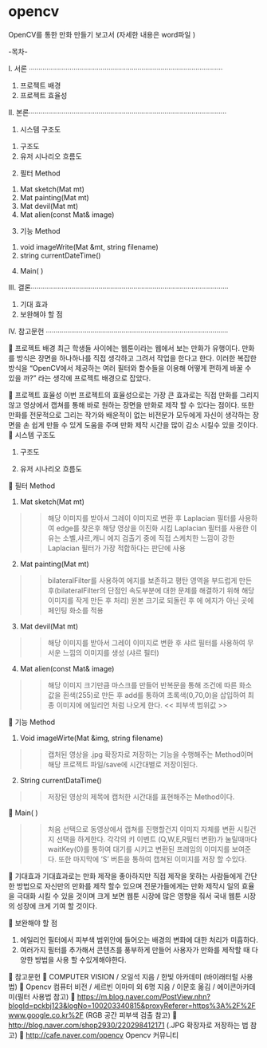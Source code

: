 # opencv
OpenCV를 통한 
만화 만들기
보고서 (자세한 내용은 word파일 )

-목차-

I.	서론 ∙∙∙∙∙∙∙∙∙∙∙∙∙∙∙∙∙∙∙∙∙∙∙∙∙∙∙∙∙∙∙∙∙∙∙∙∙∙∙∙∙∙∙∙∙∙∙∙∙∙∙∙∙∙∙∙∙∙∙∙∙∙∙∙∙∙∙∙∙∙∙∙∙∙∙∙∙∙∙∙∙∙∙∙∙∙∙∙∙∙∙∙∙∙∙∙∙∙∙∙

1.	프로젝트 배경
2.	프로젝트 효율성

II.	본론∙∙∙∙∙∙∙∙∙∙∙∙∙∙∙∙∙∙∙∙∙∙∙∙∙∙∙∙∙∙∙∙∙∙∙∙∙∙∙∙∙∙∙∙∙∙∙∙∙∙∙∙∙∙∙∙∙∙∙∙∙∙∙∙∙∙∙∙∙∙∙∙∙∙∙∙∙∙∙∙∙∙∙∙∙∙∙∙∙∙∙∙∙∙∙∙∙∙∙∙∙∙

1.	시스템 구조도
1)	구조도
2)	유저 시나리오 흐름도
2.	필터 Method
1)	Mat sketch(Mat mt)
2)	Mat painting(Mat mt)
3)	Mat devil(Mat mt)
4)	Mat alien(const Mat& image)
3.	기능 Method
1)	void imageWrite(Mat &mt, string filename)
2)	string currentDateTime()
4.	Main( )

III.	결론∙∙∙∙∙∙∙∙∙∙∙∙∙∙∙∙∙∙∙∙∙∙∙∙∙∙∙∙∙∙∙∙∙∙∙∙∙∙∙∙∙∙∙∙∙∙∙∙∙∙∙∙∙∙∙∙∙∙∙∙∙∙∙∙∙∙∙∙∙∙∙∙∙∙∙∙∙∙∙∙∙∙∙∙∙∙∙∙∙∙∙∙∙∙∙∙∙∙∙∙∙∙
1.	기대 효과
2.	보완해야 할 점

IV.	참고문헌 ∙∙∙∙∙∙∙∙∙∙∙∙∙∙∙∙∙∙∙∙∙∙∙∙∙∙∙∙∙∙∙∙∙∙∙∙∙∙∙∙∙∙∙∙∙∙∙∙∙∙∙∙∙∙∙∙∙∙∙∙∙∙∙∙∙∙∙∙∙∙∙∙∙∙∙∙∙∙∙∙∙∙∙∙∙∙∙∙∙∙∙∙∙∙


	프로젝트 배경
최근 학생들 사이에는 웹툰이라는 웹에서 보는 만화가 유행이다. 만화를 방식은 장면을 하나하나를 직접 생각하고 그려서 작업을 한다고 한다. 이러한 복잡한 방식을 “OpenCV에서 제공하는 여러 필터와 함수들을 이용해 어떻게 편하게 바꿀 수 있을 까?” 라는 생각에 프로젝트 배경으로 잡았다.

	프로젝트 효율성
이번 프로젝트의 효율성으로는 가장 큰 효과로는 직접 만화를 그리지 않고 영상에서 캡쳐를 통해 바로 원하는 장면을 만화로 제작 할 수 있다는 점이다. 또한 만화를 전문적으로 그리는 작가와 배운적이 없는 비전문가 모두에게 자신이 생각하는 장면을 손 쉽게 만들 수 있게 도움을 주며 만화 제작 시간을 많이 감소 시킬수 있을 것이다.
	시스템 구조도
1)	구조도
 
2)	유저 시나리오 흐름도
 
	필터 Method
1.	Mat sketch(Mat mt)
 
>> 해당 이미지를 받아서 그레이 이미지로 변환 후 Laplacian 필터를 사용하여 edge를 찾은후 해당 영상을 이진화 시킴
>> Laplacian 필터를 사용한 이유는 소벨,샤르,캐니 에지 검출기 중에 직접 스케치한 느낌이 강한 Laplacian 필터가 가장 적합하다는 판단에 사용

2.	Mat painting(Mat mt)
  
>> bilateralFilter를 사용하여 에지를 보존하고 평탄 영역을 부드럽게 만든 후(bilateralFilter의 단점인 속도부분에 대한 문제를 해결하기 위해 해당 이미지를 작게 만든 후 처리) 원본 크기로 되돌린 후 에 에지가 아닌 곳에 페인팅 화소를 적용

3.	Mat devil(Mat mt)
  
>>해당 이미지를 받아서 그레이 이미지로 변환 후 샤르 필터를 사용하여 무서운 느낌의 이미지를 생성 (샤르 필터)

4.	Mat alien(const Mat& image)
 
>>해당 이미지 크기만큼 마스크를 만들어 반복문을 통해 조건에 따른 화소 값을 흰색(255)로 만든 후 add를 통하여 초록색(0,70,0)을 삽입하여 최종 이미지에 에일리언 처럼 나오게 한다.
<< 피부색 범위값 >>
 
	기능 Method

1.	Void imageWirte(Mat &img, string filename) 
 >>캡처된 영상을 .jpg 확장자로 저장하는 기능을 수행해주는 Method이며 해당 프로젝트 파일/save에 시간대별로 저장이된다.
2.	String currentDataTime()
 >>저장된 영상의 제목에 캡처한 시간대를 표현해주는 Method이다.
 
	Main( )

>> 처음 선택으로 동영상에서 캡쳐를 진행할건지 이미지 자체를 변환 시킬건지 선택을 하게한다. 각각의 키 이벤트 (Q,W,E,R필터 변환)가 눌릴때마다 waitKey(0)를 통하여 대기를 시키고 변환된 프레임의 이미지를 보여준다. 또한 마지막에 ‘S’ 버튼을 통하여 캡쳐된 이미지를 저장 할 수있다.

	기대효과
기대효과로는 만화 제작을 좋아하지만 직접 제작을 못하는 사람들에게 간단한 방법으로 자신만의 만화를 제작 할수 있으며 전문가들에게는 만화 제작시 일의 효율을 극대화 시킬 수 있을 것이며 크게 보면 웹툰 시장에 많은 영향을 줘서 국내 웹툰 시장의 성장에 크게 기여 할 것이다.


	보완해야 할 점
1.	에일리언 필터에서 피부색 범위안에 들어오는 배경의 변화에 대한 처리가 미흡하다.
2.	여러가지 필터를 추가해서 콘텐츠를 풍부하게 만들어 사용자가 만화를 제작할 때 다양한 방법을 사용 할 수있게해야한다.



	참고문헌
	COMPUTER VISION / 오일석 지음 / 한빛 아카데미  (바이래터럴 사용법)
	Opencv 컴퓨터 비전 / 세르빈 이마미 외 6명 지음 / 이문호 옮김 / 에이콘아카데미(필터 사용법 참고)
	https://m.blog.naver.com/PostView.nhn?blogId=pckbj123&logNo=100203340815&proxyReferer=https%3A%2F%2Fwww.google.co.kr%2F    (RGB 공간 피부색 검출 참고)
	http://blog.naver.com/shop2930/220298412171   (.JPG 확장자로 저장하는 법 참고)
	http://cafe.naver.com/opencv Opencv 커뮤니티 

